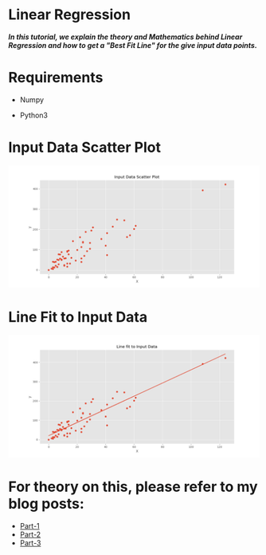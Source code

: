 # Linear Regression


***In this tutorial, we explain the theory and Mathematics behind Linear Regression and how to get a "Best Fit Line" for the give input data points.***

# Requirements

* Numpy

* Python3


# Input Data Scatter Plot

![Output a1](ScatterPlot.png?raw=true "Output a1")



# Line Fit to Input Data

![Output a1](FitLine.png?raw=true "Output a1")



# For theory on this, please refer to my blog posts:
* [Part-1](https://anujdutt9.github.io/ML_LinearRegression.html)
* [Part-2](https://anujdutt9.github.io/ML_GradientDescent.html)
* [Part-3](https://anujdutt9.github.io/ML_LinearRegressionCode.html)
